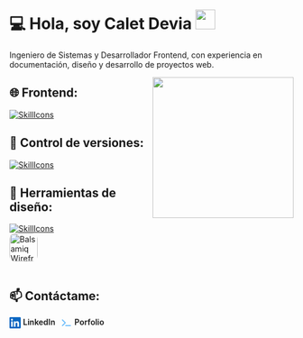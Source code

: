# 💻 Hola, soy Calet Devia <img src="https://media.giphy.com/media/hvRJCLFzcasrR4ia7z/giphy.gif" width="35">

Ingeniero de Sistemas y Desarrollador Frontend, con experiencia en documentación, diseño y desarrollo de proyectos web.

<img align="right" src="https://github.com/7oSkaaa/7oSkaaa/raw/main/Images/Right_Side.gif?raw=true" width="250px" style="visibility: visible; max-width: 100%;">

## 🌐 **Frontend:**
[![SkillIcons](https://skillicons.dev/icons?i=react,tailwind,js,html,css)](https://skillicons.dev)<br/>


## 🐙 **Control de versiones:**

[![SkillIcons](https://skillicons.dev/icons?i=git,github)](https://skillicons.dev)<br/>


## 🎨 Herramientas de diseño:

[![SkillIcons](https://skillicons.dev/icons?i=figma)](https://skillicons.dev) <span style="display:flex; alight-items:center; gap:4px;">
 <img style="border-radius:10px;" id="balsamiq" src="https://cdn.brandfetch.io/id3JNaKDRe/w/400/h/400/theme/dark/icon.jpeg?c=1dxbfHSJFAPEGdCLU4o5B" 
     alt="Balsamiq Wireframes Icon" 
     width="50" 
     height="50">
</span><br/>





## 📫 Contáctame:


<div style="display:flex; alight-items:center;
gap:10px; font-weight:600;">
<a style="display:flex; alight-items:center; gap:4px; text-decoration:none;" href="https://www.linkedin.com/in/calet-devia-bermudez/" target="blank"><svg width="20" height="20" xmlns="http://www.w3.org/2000/svg" preserveAspectRatio="xMidYMid" viewBox="0 0 256 256"><path d="M218.123 218.127h-37.931v-59.403c0-14.165-.253-32.4-19.728-32.4-19.756 0-22.779 15.434-22.779 31.369v60.43h-37.93V95.967h36.413v16.694h.51a39.907 39.907 0 0 1 35.928-19.733c38.445 0 45.533 25.288 45.533 58.186l-.016 67.013ZM56.955 79.27c-12.157.002-22.014-9.852-22.016-22.009-.002-12.157 9.851-22.014 22.008-22.016 12.157-.003 22.014 9.851 22.016 22.008A22.013 22.013 0 0 1 56.955 79.27m18.966 138.858H37.95V95.967h37.97v122.16ZM237.033.018H18.89C8.58-.098.125 8.161-.001 18.471v219.053c.122 10.315 8.576 18.582 18.89 18.474h218.144c10.336.128 18.823-8.139 18.966-18.474V18.454c-.147-10.33-8.635-18.588-18.966-18.453" fill="#0A66C2"/></svg> LinkedIn</a>
<a style="display:flex; alight-items:center; gap:4px; text-decoration: none;" href="https://www.linkedin.com/in/calet-devia-bermudez/" target="blank">
<svg xmlns="http://www.w3.org/2000/svg" viewBox="0 0 640 
640"
width="20" height="20" ><path fill="#74C0FC"
 d="M73.4 182.6C60.9 170.1 60.9 149.8 73.4 137.3C85.9 124.8 106.2 124.8 118.7 137.3L278.7 297.3C291.2 309.8 291.2 330.1 278.7 342.6L118.7 502.6C106.2 515.1 85.9 515.1 73.4 502.6C60.9 490.1 60.9 469.8 73.4 457.3L210.7 320L73.4 182.6zM288 448L544 448C561.7 448 576 462.3 576 480C576 497.7 561.7 512 544 512L288 512C270.3 512 256 497.7 256 480C256 462.3 270.3 448 288 448z"/></svg>
 Porfolio
</a>
</div>
